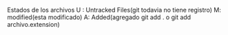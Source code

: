 Estados de los archivos
U : Untracked Files(git todavia no tiene registro)
M: modified(esta modificado)
A: Added(agregado git add . o git add archivo.extension)